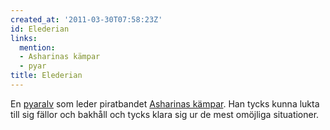 ```yaml
---
created_at: '2011-03-30T07:58:23Z'
id: Elederian
links:
  mention:
  - Asharinas kämpar
  - pyar
title: Elederian
---
```


En [pyaralv] som leder piratbandet [Asharinas kämpar]. Han tycks kunna lukta till sig fällor och
bakhåll och tycks klara sig ur de mest omöjliga situationer.

  [pyaralv]: pyar
  [Asharinas kämpar]: Asharinas_kämpar